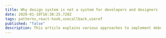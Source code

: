 ```yaml
---
title: Why design system is not a system for developers and designers
date: 2020-01-10T16:38:25.728Z
tags: patterns,react-hook,usecallback,useref
published: "false"
description: This article explains various approaches to implement debouncing with hooks.
---
```

